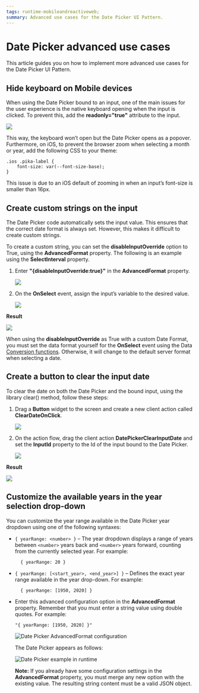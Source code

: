 ```yaml
---
tags: runtime-mobileandreactiveweb;  
summary: Advanced use cases for the Date Picker UI Pattern.
---
```


# Date Picker advanced use cases

This article guides you on how to implement more advanced use cases for the Date Picker UI Pattern.

## Hide keyboard on Mobile devices

When using the Date Picker bound to an input, one of the main issues for the user experience is the native keyboard opening when the input is clicked. To prevent this, add the **readonly="true"** attribute to the input.

![](<images/datepicker-attributes.png>)

This way, the keyboard won’t open but the Date Picker opens as a popover. Furthermore, on iOS, to prevent the browser zoom when selecting a month or year, add the following CSS to your theme:

    .ios .pika-label {
        font-size: var(--font-size-base);
    }

This issue is due to an iOS default of zooming in when an input’s font-size is smaller than 16px. 

## Create custom strings on the input

The Date Picker code automatically sets the input value. This ensures that the correct date format is always set. However, this makes it difficult to create custom strings.

To create a custom string, you can set the **disableInputOverride** option to True, using the **AdvancedFormat** property. The following is an example using the **SelectInterval** property.

1. Enter **"{disableInputOverride:true}"** in the **AdvancedFormat** property.

    ![](<images/datepicker-advanced-format.png>)

1. On the **OnSelect** event, assign the input’s variable to the desired value.

    ![](<images/datepicker-input-string.png>)

**Result**

![](<images/datepicker-custom-result.png>)

<div class ="info" markdown="1">

When using the **disableInputOverride** as True with a custom Date Format, you must set the data format yourself for the **OnSelect** event using the Data [Conversion functions](https://success.outsystems.com/Documentation/11/Reference/OutSystems_Language/Logic/Built-in_Functions/Data_Conversion). Otherwise, it will change to the default server format when selecting a date.

</div>

## Create a button to clear the input date

To clear the date on both the Date Picker and the bound input, using the library clear() method, follow these steps:

1. Drag a **Button** widget to the screen and create a new client action called **ClearDateOnClick**.

    ![](<images/datepicker-clear.png>)

1. On the action flow, drag the client action **DatePickerClearInputDate** and set the **InputId** property to the Id of the input bound to the Date Picker.

    ![](<images/datepicker-clear-action.png>)

**Result**

![](<images/datepicker-clear-result.png>)

## Customize the available years in the year selection drop-down

You can customize the year range available in the Date Picker year dropdown using one of the following syntaxes:

* `{ yearRange: <number> }` – The year dropdown displays a range of years between `<number>` years back and `<number>` years forward, counting from the currently selected year. For example:

        { yearRange: 20 }

* `{ yearRange: [<start_year>, <end_year>] }` – Defines the exact year range available in the year drop-down. For example:

        { yearRange: [1950, 2020] }

* Enter this advanced configuration option in the **AdvancedFormat** property. Remember that you must enter a string value using double quotes. For example: 

    ```
    "{ yearRange: [1950, 2020] }"
    ```

    ![Date Picker AdvancedFormat configuration ](images/date-picker-year-configuration.png)

    The Date Picker appears as follows:

    ![Date Picker example in runtime](images/date-picker-year-example.png)

    **Note:** If you already have some configuration settings in the **AdvancedFormat** property, you must merge any new option with the existing value. The resulting string content must be a valid JSON object.

